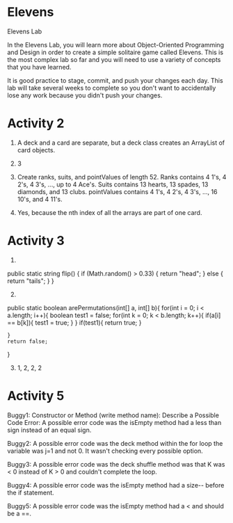 # Elevens
Elevens Lab

<p>In the Elevens Lab, you will learn more about Object-Oriented Programming and Design in order to create a simple solitaire game called Elevens. This is the most complex lab so far and you will need to use a variety of concepts that you have learned.</p>

<p>It is good practice to stage, commit, and push your changes each day. This lab will take several weeks to complete so you don't want to accidentally lose any work because you didn't push your changes.</p>

# Activity 2

1) A deck and a card are separate, but a deck class creates an ArrayList of card objects.

2) 3 

3) Create ranks, suits, and pointValues of length 52. Ranks contains 4 1's, 4 2's, 4 3's, ..., up to 4 Ace's. Suits contains 13 hearts, 13 spades, 13 diamonds, and 13 clubs. pointValues contains 4 1's, 4 2's, 4 3's, ..., 16 10's, and 4 11's.

4) Yes, because the nth index of all the arrays are part of one card.

# Activity 3

1)
public static string flip() {
  if (Math.random() > 0.33) {
    return "head";
  }
  else {
    return "tails";
  }
}

2)
public static boolean arePermutations(int[] a, int[] b){
    for(int i = 0; i < a.length; i++){
        boolean test1 = false;
        for(int k = 0; k < b.length; k++){
            if(a[i] == b[k]){
                test1 = true;
            }
        }
        if(test1){
            return true;
        }

    }
    return false;
}

3) 1, 2, 2, 2

# Activity 5

Buggy1:
Constructor or Method (write method name):
Describe a Possible Code Error:
A possible error code was the isEmpty method had a less than sign instead of an equal sign.

Buggy2:
A possible error code was the deck method within the for loop the variable was j=1 and not 0. It wasn't checking every possible option.

Buggy3:
A possible error code was the deck shuffle method was that K was < 0 instead of K > 0 and couldn't complete the loop.

Buggy4:
A possible error code was the isEmpty method had a size-- before the if statement.

Buggy5:
A possible error code was the isEmpty method had a < and should be a ==.
